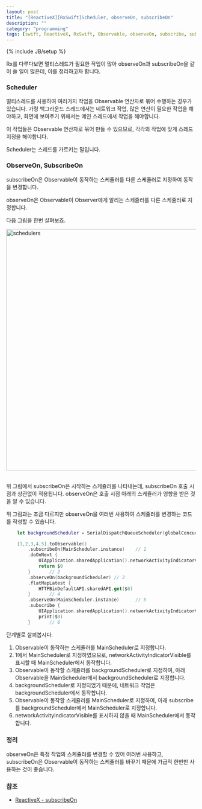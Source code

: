 ```yaml
---
layout: post
title: "[ReactiveX][RxSwift]Scheduler, observeOn, subscribeOn"
description: ""
category: "programming"
tags: [swift, ReactiveX, RxSwift, Observable, observeOn, subscribe, subscribeOn, Scheduler]
---
```

{% include JB/setup %}

Rx를 다루다보면 멀티스레드가 필요한 작업이 많아 observeOn과 subscribeOn을 같이 쓸 일이 많은데, 이를 정리하고자 합니다.

### Scheduler

멀티스레드를 사용하여 여러가지 작업을 Observable 연산자로 묶어 수행하는 경우가 있습니다. 가령 백그라운드 스레드에서는 네트워크 작업, 많은 연산이 필요한 작업을 해야하고, 화면에 보여주기 위해서는 메인 스레드에서 작업을 해야합니다.

이 작업들은 Observable 연산자로 묶어 만들 수 있으므로, 각각의 작업에 맞게 스레드 지정을 해야합니다.

Scheduler는 스레드를 가르키는 말입니다.

### ObserveOn, SubscribeOn

subscribeOn은 Observable이 동작하는 스케쥴러를 다른 스케쥴러로 지정하여 동작을 변경합니다. 

observeOn은 Observable이 Observer에게 알리는 스케쥴러를 다른 스케쥴러로 지정합니다.

다음 그림을 한번 살펴보죠.

<img src="https://farm8.staticflickr.com/7756/26417720444_7f391698b3_z.jpg" width="512" height="640" alt="schedulers"><br/><br/>

위 그림에서 subscribeOn은 시작하는 스케쥴러를 나타내는데, subscribeOn 호출 시점과 상관없이 적용됩니다. observeOn은 호출 시점 아래의 스케쥴러가 영향을 받은 것을 알 수 있습니다.

위 그림과는 조금 다르지만 observeOn을 여러번 사용하여 스케쥴러를 변경하는 코드를 작성할 수 있습니다.

```swift
	let backgroundScheduler = SerialDispatchQueueScheduler(globalConcurrentQueueQOS: .Default)

	[1,2,3,4,5].toObservable()
		.subscribeOn(MainScheduler.instance) 	// 1
		.doOnNext {
			UIApplication.sharedApplication().networkActivityIndicatorVisible = true
			return $0
		} 		// 2
		.observeOn(backgroundScheduler) // 3
		.flatMapLatest {
			HTTPBinDefaultAPI.sharedAPI.get($0)
		}		// 4
		.observeOn(MainScheduler.instance) 		// 5
		.subscribe {
			UIApplication.sharedApplication().networkActivityIndicatorVisible = false
			print($0)
		}		// 6
```

단계별로 살펴봅시다.

1. Observable이 동작하는 스케쥴러를 MainScheduler로 지정합니다.
2. 1에서 MainScheduler로 지정하였으므로, networkActivityIndicatorVisible를 표시할 때 MainScheduler에서 동작합니다.
3. Observable이 동작할 스케쥴러를 backgroundScheduler로 지정하여, 아래 Observable을 MainScheduler에서 backgroundScheduler로 지정합니다.
4. backgroundScheduler로 지정되었기 때문에, 네트워크 작업은 backgroundScheduler에서 동작합니다.
5. Observable이 동작할 스케쥴러를 MainScheduler로 지정하여, 아래 subscribe를 backgroundScheduler에서 MainScheduler로 지정합니다.
6. networkActivityIndicatorVisible를 표시하지 않을 때 MainScheduler에서 동작합니다.

### 정리

observeOn은 특정 작업의 스케쥴러를 변경할 수 있어 여러번 사용하고, subscribeOn은 Observable이 동작하는 스케쥴러를 바꾸기 때문에 가급적 한번만 사용하는 것이 좋습니다.

### 참조

* [ReactiveX - subscribeOn](http://reactivex.io/documentation/operators/subscribeon.html)